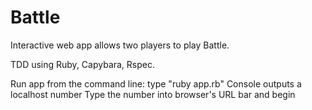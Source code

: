 # Battle

Interactive web app allows two players to play Battle.

TDD using Ruby, Capybara, Rspec.

Run app from the command line: type "ruby app.rb"
Console outputs a localhost number
Type the number into browser's URL bar and begin
